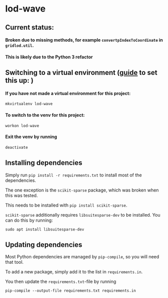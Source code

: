 # lod-wave

## Current status:
#### Broken due to missing methods, for example `convertpIndexToCoordinate` in `gridlod.util`.
#### This is likely due to the Python 3 refactor

## Switching to a virtual environment ([guide](https://alysivji.github.io/setting-up-pyenv-virtualenvwrapper.html) to set this up: )
#### If you have not made a virtual environment for this project:

```mkvirtualenv lod-wave```

#### To switch to the venv for this project:

```workon lod-wave```

#### Exit the venv by running

```deactivate```

## Installing dependencies
Simply run `pip install -r requirements.txt` to install most of the dependencies.

The one exception is the `scikit-sparse` package, which was broken when this was tested.

This needs to be installed with `pip install scikit-sparse`.

`scikit-sparse` additionally requires `libsuitesparse-dev` to be installed. You can do this by running:

```sudo apt install libsuitesparse-dev```


## Updating dependencies
Most Python dependencies are managed by `pip-compile`, so you will need that tool.

To add a new package, simply add it to the list in `requirements.in`.

You then update the `requirements.txt`-file by running

```pip-compile --output-file requirements.txt requirements.in```
